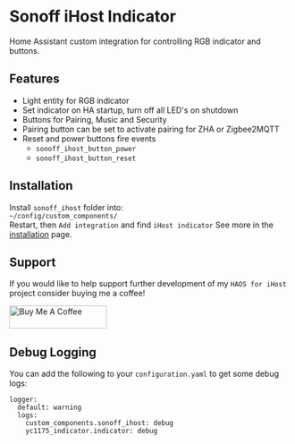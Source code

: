 # Sonoff iHost Indicator
Home Assistant custom integration for controlling RGB indicator and buttons.

## Features
* Light entity for RGB indicator
* Set indicator on HA startup, turn off all LED's on shutdown
* Buttons for Pairing, Music and Security
* Pairing button can be set to activate pairing for ZHA or Zigbee2MQTT
* Reset and power buttons fire events
  * `sonoff_ihost_button_power`
  * `sonoff_ihost_button_reset`

## Installation
Install `sonoff_ihost` folder into:  
```~/config/custom_components/```  
Restart, then `Add integration` and find `iHost indicator`
See more in the [installation](installation.md) page.

## Support

If you would like to help support further development of my `HAOS for iHost` project consider buying me a coffee!

<a href="https://www.buymeacoffee.com/darkxst" target="_blank"><img src="img/blue-button.png" alt="Buy Me A Coffee" height="41" width="174"></a>
  

## Debug Logging
You can add the following to your `configuration.yaml` to get some debug logs:
```
logger:
  default: warning
  logs:
    custom_components.sonoff_ihost: debug
    yc1175_indicator.indicator: debug
```



